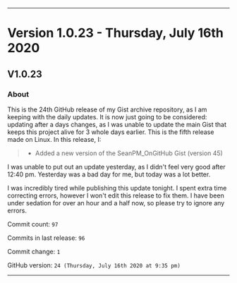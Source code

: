 
***

# Version 1.0.23 - Thursday, July 16th 2020

## V1.0.23

### About

This is the 24th GitHub release of my Gist archive repository, as I am keeping with the daily updates. It is now just going to be considered: updating after a days changes, as I was unable to update the main Gist that keeps this project alive for 3 whole days earlier. This is the fifth release made on Linux. In this release, I:

> * Added a new version of the SeanPM_OnGitHub Gist (version 45)

I was unable to put out an update yesterday, as I didn't feel very good after 12:40 pm. Yesterday was a bad day for me, but today was a lot better.

I was incredibly tired while publishing this update tonight. I spent extra time correcting errors, however I won't edit this release to fix them. I have been under sedation for over an hour and a half now, so please try to ignore any errors.

Commit count: `97`

Commits in last release: `96`

Commit change: `1`

GitHub version: `24 (Thursday, July 16th 2020 at 9:35 pm)`

***
